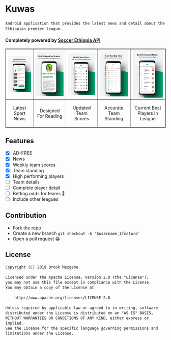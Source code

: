 # Kuwas
`Android application that provides the latest news and detail about the Ethiopian premier league.`

#### Completely powered by [Soccer Ethiopia API](https://github.com/brookmg/Soccer-Ethiopia-API)

<p align="center">
<table border="1">
<tr><td><img src="screenshots/news.png" width="150" /></td>
<td><img src="screenshots/designed.png" width="150" /></td>
<td><img src="screenshots/scores.png" width="150" /></td>
<td><img src="screenshots/standing.png" width="150" /></td>
<td><img src="screenshots/bestplayer.png" width="150" /></td></tr>
<tr>
<td><p align="center">Latest Sport News</p></td>
<td><p align="center">Designed For Reading</p></td>
<td><p align="center">Updated Team Scores</p></td>
<td><p align="center">Accurate Team Standing</p></td>
<td><p align="center">Current Best Players In League</p></td>
</tr>
</table></p>

## Features

* [X] AD-FREE
* [X] News
* [X] Weekly team scores
* [X] Team standing 
* [X] High performing players
* [ ] Team details
* [ ] Complete player detail
* [ ] Betting odds for teams 🤑
* [ ] Include other leagues

## Contribution
        
* Fork the repo
* Create a new branch `git checkout -b '$username_$feature'`
* Open a pull request 😁

## License
```
Copyright (C) 2019 Brook Mezgebu

Licensed under the Apache License, Version 2.0 (the "License");
you may not use this file except in compliance with the License.
You may obtain a copy of the License at

	http://www.apache.org/licenses/LICENSE-2.0

Unless required by applicable law or agreed to in writing, software
distributed under the License is distributed on an "AS IS" BASIS,
WITHOUT WARRANTIES OR CONDITIONS OF ANY KIND, either express or implied.
See the License for the specific language governing permissions and
limitations under the License.
```
